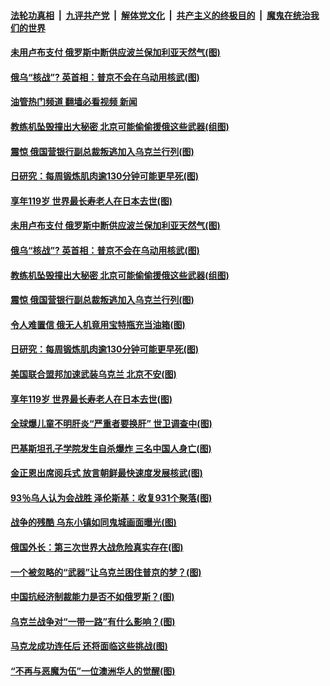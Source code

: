 ####  [法轮功真相](../../../../basic/blob/master/README.md?t=04280131) &nbsp;|&nbsp; [九评共产党](../../../../9ping.md/blob/master/README.md?t=04280131) &nbsp;|&nbsp; [解体党文化](../../../../jtdwh.md/blob/master/README.md?t=04280131)  &nbsp;|&nbsp; [共产主义的终极目的](../../../../gczydzjmd.md/blob/master/README.md?t=04280131) &nbsp;|&nbsp; [魔鬼在统治我们的世界](../../../../mgztzwmdsj.md/blob/master/README.md?t=04280131) 

#### [未用卢布支付 俄罗斯中断供应波兰保加利亚天然气(图)](../pages/p9/1004789.md?t=04280131) 

#### [俄乌“核战”? 英首相：普京不会在乌动用核武(图)](../pages/p9/1004766.md?t=04280131) 

#### [油管热门频道 翻墙必看视频 新闻](http://78.141.244.201:81/youtube.html?04280131)

#### [教练机坠毁撞出大秘密 北京可能偷偷援俄这些武器(组图)](../pages/p9/1004761.md?t=04280131) 

#### [震惊 俄国营银行副总裁叛逃加入乌克兰行列(图)](../pages/p9/1004750.md?t=04280131) 

#### [日研究：每周锻炼肌肉逾130分钟可能更早死(图)](../pages/p9/1004678.md?t=04280131) 

#### [享年119岁 世界最长寿老人在日本去世(图)](../pages/p9/1004715.md?t=04280131) 

#### [未用卢布支付 俄罗斯中断供应波兰保加利亚天然气(图)](../pages/p9/1004789.md?t=04280131) 

#### [俄乌“核战”? 英首相：普京不会在乌动用核武(图)](../pages/p9/1004766.md?t=04280131) 

#### [教练机坠毁撞出大秘密 北京可能偷偷援俄这些武器(组图)](../pages/p9/1004761.md?t=04280131) 

#### [震惊 俄国营银行副总裁叛逃加入乌克兰行列(图)](../pages/p9/1004750.md?t=04280131) 

#### [令人难置信 俄无人机竟用宝特瓶充当油箱(图)](../pages/p9/1004666.md?t=04280131) 

#### [日研究：每周锻炼肌肉逾130分钟可能更早死(图)](../pages/p9/1004678.md?t=04280131) 

#### [美国联合盟邦加速武装乌克兰 北京不安(图)](../pages/p9/1004735.md?t=04280131) 

#### [享年119岁 世界最长寿老人在日本去世(图)](../pages/p9/1004715.md?t=04280131) 

#### [全球爆儿童不明肝炎“严重者要换肝” 世卫调查中(图)](../pages/p9/1004692.md?t=04280131) 

#### [巴基斯坦孔子学院发生自杀爆炸 三名中国人身亡(图)](../pages/p9/1004686.md?t=04280131) 

#### [金正恩出席阅兵式 放言朝鲜最快速度发展核武(图)](../pages/p9/1004650.md?t=04280131) 

#### [93％乌人认为会战胜 泽伦斯基：收复931个聚落(图)](../pages/p9/1004648.md?t=04280131) 

#### [战争的残酷 乌东小镇如同鬼城画面曝光(图)](../pages/p9/1004620.md?t=04280131) 

#### [俄国外长：第三次世界大战危险真实存在(图)](../pages/p9/1004618.md?t=04280131) 

#### [一个被忽略的“武器”让乌克兰困住普京的梦？(图)](../pages/p9/1004535.md?t=04280131) 

#### [中国抗经济制裁能力是否不如俄罗斯？(图)](../pages/p9/1004609.md?t=04280131) 


#### [乌克兰战争对“一带一路”有什么影响？(图)](../pages/p9/1004598.md?t=04280131) 

#### [马克龙成功连任后 还将面临这些挑战(图)](../pages/p9/1004471.md?t=04280131) 

#### [“不再与恶魔为伍”一位澳洲华人的觉醒(图)](../pages/p9/1004457.md?t=04280131) 

<img src='http://gfw-breaker.win/goodnews/indexes/p9.md' width='0px' height='0px'/>
